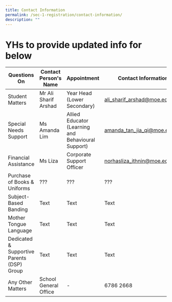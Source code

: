 ```yaml
---
title: Contact Information
permalink: /sec-1-registration/contact-information/
description: ""
---
```

# YHs to provide updated info for below


| Questions On | Contact Person's Name | Appointment | Contact Information |
| -------- | -------- | -------- | -------- |
| Student Matters    | Mr Ali Sharif Arshad     | Year Head<br>(Lower Secondary)     | [ali\_sharif\_arshad@moe.edu.sg](mailto:ali_sharif_arshad@moe.edu.sg)     |
| Special Needs Support     | Ms Amanda Lim     | Allied Educator<br>(Learning and Behavioural Support)     |  [amanda\_tan\_jia\_qi@moe.edu.sg](mailto:amanda_tan_jia_qi@moe.edu.sg)     |
| Financial Assistance     | Ms Liza     | Corporate Support Officer     |  [norhasliza\_ithnin@moe.edu.sg](mailto:norhasliza_ithnin@moe.edu.sg)     |
| Purchase of Books & Uniforms     | ???     | ???     | ???     |
| Subject-Based Banding     | Text     | Text     | Text     |
| Mother Tongue Language     | Text     | Text     | Text     |
| Dedicated & Supportive Parents (DSP) Group     | Text     | Text     | Text     |
| Any Other Matters    | School General Office     | -     | 6786 2668   |